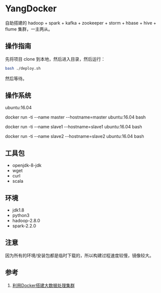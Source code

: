 # YangDocker

自助搭建的 hadoop + spark + kafka + zookeeper + storm + hbase + hive + flume 集群，一主两从。

## 操作指南

先将项目 clone 到本地，然后进入目录，然后运行：

```bash
bash ./deploy.sh
```

然后等待。

## 操作系统

ubuntu:16.04

docker run -ti --name master --hostname=master ubuntu:16.04 bash

docker run -ti --name slave1 --hostname=slave1 ubuntu:16.04 bash

docker run -ti --name slave2 --hostname=slave2 ubuntu:16.04 bash

## 工具包

- openjdk-8-jdk
- wget
- curl
- scala

## 环境

- jdk1.8
- python3
- hadoop-2.8.0
- spark-2.2.0

## 注意

因为所有的环境/安装包都是临时下载的，所以构建过程速度较慢，镜像较大。

## 参考

1. [利用Docker搭建大数据处理集群](https://blog.csdn.net/iigeoxiaoyang/article/details/53020066)
